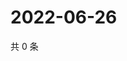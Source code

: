 # 2022-06-26

共 0 条

<!-- BEGIN WEIBO -->
<!-- 最后更新时间 Sun Jun 26 2022 09:28:27 GMT+0800 (China Standard Time) -->

<!-- END WEIBO -->

